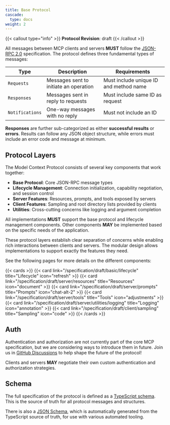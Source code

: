 ```yaml
---
title: Base Protocol
cascade:
  type: docs
weight: 2
---
```


{{< callout type="info" >}}
**Protocol Revision**: draft
{{< /callout >}}

All messages between MCP clients and servers **MUST** follow the [JSON-RPC 2.0](https://www.jsonrpc.org/specification) specification. The protocol defines three fundamental types of messages:

| Type           | Description                            | Requirements                           |
|----------------|----------------------------------------|----------------------------------------|
| `Requests`     | Messages sent to initiate an operation | Must include unique ID and method name |
| `Responses`    | Messages sent in reply to requests     | Must include same ID as request        |
| `Notifications`| One-way messages with no reply         | Must not include an ID                 |

**Responses** are further sub-categorized as either **successful results** or **errors**. Results can follow any JSON object structure, while errors must include an error code and message at minimum.

## Protocol Layers

The Model Context Protocol consists of several key components that work together:

- **Base Protocol**: Core JSON-RPC message types
- **Lifecycle Management**: Connection initialization, capability negotiation, and session control
- **Server Features**: Resources, prompts, and tools exposed by servers
- **Client Features**: Sampling and root directory lists provided by clients
- **Utilities**: Cross-cutting concerns like logging and argument completion

All implementations **MUST** support the base protocol and lifecycle management components. Other components **MAY** be implemented based on the specific needs of the application.

These protocol layers establish clear separation of concerns while enabling rich interactions between clients and servers. The modular design allows implementations to support exactly the features they need.

See the following pages for more details on the different components:

{{< cards >}}
  {{< card link="/specification/draft/basic/lifecycle" title="Lifecycle" icon="refresh" >}}
  {{< card link="/specification/draft/server/resources" title="Resources" icon="document" >}}
  {{< card link="/specification/draft/server/prompts" title="Prompts" icon="chat-alt-2" >}}
  {{< card link="/specification/draft/server/tools" title="Tools" icon="adjustments" >}}
  {{< card link="/specification/draft/server/utilities/logging" title="Logging" icon="annotation" >}}
  {{< card link="/specification/draft/client/sampling" title="Sampling" icon="code" >}}
{{< /cards >}}

## Auth

Authentication and authorization are not currently part of the core MCP specification, but we are considering ways to introduce them in future. Join us in [GitHub Discussions](https://github.com/modelcontextprotocol/specification/discussions) to help shape the future of the protocol!

Clients and servers **MAY** negotiate their own custom authentication and authorization strategies.

## Schema

The full specification of the protocol is defined as a [TypeScript schema](http://github.com/modelcontextprotocol/specification/tree/main/schema/draft/schema.ts). This is the source of truth for all protocol messages and structures.

There is also a [JSON Schema](http://github.com/modelcontextprotocol/specification/tree/main/schema/draft/schema.json), which is automatically generated from the TypeScript source of truth, for use with various automated tooling.
